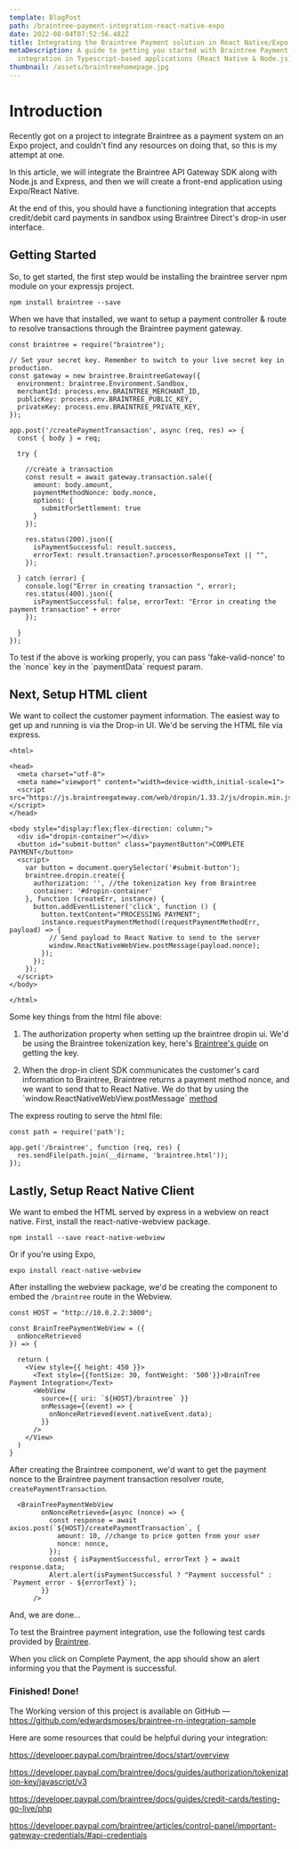 ```yaml
---
template: BlogPost
path: /braintree-payment-integration-react-native-expo
date: 2022-08-04T07:52:56.482Z
title: Integrating the Braintree Payment solution in React Native/Expo and Node.js
metaDescription: A guide to getting you started with Braintree Payment Gateway
  integration in Typescript-based applications (React Native & Node.js)
thumbnail: /assets/braintreehomepage.jpg
---
```

# **Introduction**

Recently got on a project to integrate Braintree as a payment system on an Expo project, and couldn't find any resources on doing that, so this is my attempt at one. 

In this article, we will integrate the Braintree API Gateway SDK along with Node.js and Express, and then we will create a front-end application using Expo/React Native. 

At the end of this, you should have a functioning integration that accepts credit/debit card payments in sandbox using Braintree Direct's drop-in user interface. 

## Getting Started

So, to get started, the first step would be installing the braintree server npm module on your expressjs project. 

```
npm install braintree --save
```

When we have that installed, we want to setup a payment controller & route to resolve transactions through the Braintree payment gateway. 

```
const braintree = require("braintree");

// Set your secret key. Remember to switch to your live secret key in production.
const gateway = new braintree.BraintreeGateway({
  environment: braintree.Environment.Sandbox,
  merchantId: process.env.BRAINTREE_MERCHANT_ID,
  publicKey: process.env.BRAINTREE_PUBLIC_KEY,
  privateKey: process.env.BRAINTREE_PRIVATE_KEY,
});

app.post('/createPaymentTransaction', async (req, res) => {
  const { body } = req;

  try {

    //create a transaction 
    const result = await gateway.transaction.sale({
      amount: body.amount,
      paymentMethodNonce: body.nonce,
      options: {
        submitForSettlement: true
      }
    });

    res.status(200).json({
      isPaymentSuccessful: result.success,
      errorText: result.transaction?.processorResponseText || "",
    });

  } catch (error) {
    console.log("Error in creating transaction ", error);
    res.status(400).json({
      isPaymentSuccessful: false, errorText: "Error in creating the payment transaction" + error
    });

  }
});
```

To test if the above is working properly, you can pass 'fake-valid-nonce' to the \`nonce\` key in the \`paymentData\` request param. 

## Next, Setup HTML client

We want to collect the customer payment information. The easiest way to get up and running is via the Drop-in UI. We'd be serving the HTML file via express. 

```
<html>

<head>
  <meta charset="utf-8">
  <meta name="viewport" content="width=device-width,initial-scale=1">
  <script src="https://js.braintreegateway.com/web/dropin/1.33.2/js/dropin.min.js"></script>
</head>

<body style="display:flex;flex-direction: column;">
  <div id="dropin-container"></div>
  <button id="submit-button" class="paymentButton">COMPLETE PAYMENT</button>
  <script>
    var button = document.querySelector('#submit-button');
    braintree.dropin.create({
      authorization: '', //the tokenization key from Braintree
      container: '#dropin-container'
    }, function (createErr, instance) {
      button.addEventListener('click', function () {
        button.textContent="PROCESSING PAYMENT";
        instance.requestPaymentMethod((requestPaymentMethodErr, payload) => {
          // Send payload to React Native to send to the server
          window.ReactNativeWebView.postMessage(payload.nonce);
        });
      });
    });
  </script>
</body>

</html>
```

Some key things from the html file above: 

1. The authorization property when setting up the braintree dropin ui. We'd be using the Braintree tokenization key, here's [Braintree's guide](https://developer.paypal.com/braintree/docs/guides/authorization/tokenization-key/javascript/v3) on getting the key.  

2. When the drop-in client SDK communicates the customer's card information to Braintree, Braintree returns a payment method nonce, and we want to send that to React Native. We do that by using the \`window.ReactNativeWebView.postMessage\` [method](https://github.com/react-native-webview/react-native-webview/blob/master/docs/Guide.md#the-windowreactnativewebviewpostmessage-method-and-onmessage-prop) 

The express routing to serve the html file: 

```
const path = require('path');

app.get('/braintree', function (req, res) {
  res.sendFile(path.join(__dirname, 'braintree.html'));
});
```

## Lastly, Setup React Native Client

We want to embed the HTML served by express in a webview on react native. First, install the react-native-webview package. 

```
npm install --save react-native-webview
```

Or if you're using Expo, 

```
expo install react-native-webview
```

After installing the webview package, we'd be creating the component to embed the `/braintree` route in the Webview. 

```
const HOST = "http://10.0.2.2:3000";

const BrainTreePaymentWebView = ({
  onNonceRetrieved
}) => {

  return (
    <View style={{ height: 450 }}>
      <Text style={{fontSize: 30, fontWeight: '500'}}>BrainTree Payment Integration</Text>
      <WebView
        source={{ uri: `${HOST}/braintree` }}
        onMessage={(event) => {
          onNonceRetrieved(event.nativeEvent.data);
        }}
      />
    </View>
  )
}
```

After creating the Braintree component, we'd want to get the payment nonce to the Braintree payment transaction resolver route, `createPaymentTransaction`. 

```
  <BrainTreePaymentWebView
        onNonceRetrieved={async (nonce) => {
          const response = await axios.post(`${HOST}/createPaymentTransaction`, {
            amount: 10, //change to price gotten from your user
            nonce: nonce,
          });
          const { isPaymentSuccessful, errorText } = await response.data;
          Alert.alert(isPaymentSuccessful ? "Payment successful" : `Payment error - ${errorText}`);
        }}
      />
```

And, we are done... 

To test the Braintree payment integration, use the following test cards provided by [Braintree](https://developer.paypal.com/braintree/docs/guides/credit-cards/testing-go-live/php). 

When you click on Complete Payment, the app should show an alert informing you that the Payment is successful. 



### Finished! Done!

The Working version of this project is available on GitHub —
https://github.com/edwardsmoses/braintree-rn-integration-sample



Here are some resources that could be helpful during your integration:

https://developer.paypal.com/braintree/docs/start/overview


https://developer.paypal.com/braintree/docs/guides/authorization/tokenization-key/javascript/v3

https://developer.paypal.com/braintree/docs/guides/credit-cards/testing-go-live/php

https://developer.paypal.com/braintree/articles/control-panel/important-gateway-credentials/#api-credentials

<!--EndFragment-->